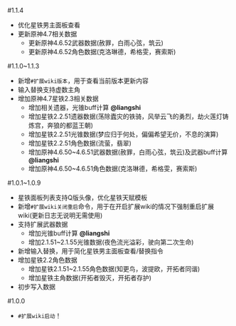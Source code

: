 #1.1.4

* 优化星铁男主面板查看
* 更新原神4.7相关数据
  * 更新原神4.6.52武器数据(赦罪，白雨心弦，筑云)
  * 更新原神4.6.52角色数据(克洛琳德，希格雯，赛索斯)

#1.1.0~1.1.3

* 新增`#扩展wiki版本`，用于查看当前版本更新内容
* 输入替换支持虚数主角
* 增加原神4.7星铁2.3相关数据
  * 增加相关遗器，光锥buff计算 **@liangshi**
  * 增加星铁2.2.51遗器数据(荡除蠹灾的铁骑，风举云飞的勇烈，劫火莲灯铸炼宫，奔狼的都蓝王朝)
  * 增加星铁2.2.51光锥数据(梦应归于何处，偏偏希望无价，不息的演算)
  * 增加星铁2.2.51角色数据(流萤，翡翠)
  * 增加原神4.6.50~4.6.51武器数据(赦罪，白雨心弦，筑云)及武器buff计算 **@liangshi**
  * 增加原神4.6.50~4.6.51角色数据(克洛琳德，希格雯，赛索斯)

#1.0.1~1.0.9

* 星铁面板列表支持Q版头像，优化星铁天赋模板
* 新增`#扩展wiki关闭重启`命令，用于在开启扩展wiki的情况下强制重启扩展wiki(更新日志无说明无需使用)
* 支持扩展武器数据
  * 增加光锥buff计算 **@liangshi**
  * 增加2.1.51~2.1.55光锥数据(夜色流光溢彩，驶向第二次生命)
* 新增输入替换，用于简化星铁男主面板查看/替换指令
* 增加星铁2.2角色数据
  * 增加星铁2.1.51~2.1.55角色数据(知更鸟，波提欧，开拓者同谐)
  * 增加星铁主角数据(开拓者毁灭，开拓者存护)
* 初步写入数据

#1.0.0

* `#扩展wiki启动`！